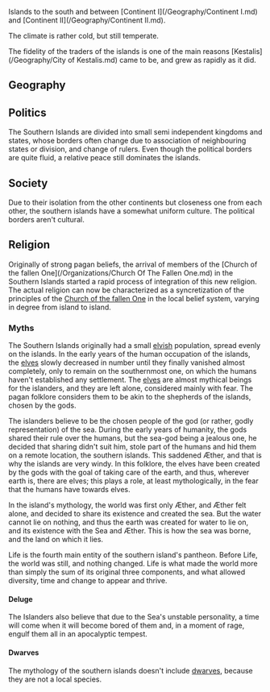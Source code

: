 Islands to the south and between [Continent I](/Geography/Continent I.md) and [Continent II](/Geography/Continent II.md).

The climate is rather cold, but still temperate.

The fidelity of the traders of the islands is one of the main reasons [Kestalis](/Geography/City of Kestalis.md) came to be, and grew as rapidly as it did.

## Geography

## Politics

The Southern Islands are divided into small semi independent kingdoms and states, whose borders often change due to association of neighbouring states or division, and change of rulers.
Even though the political borders are quite fluid, a relative peace still dominates the islands.


## Society

Due to their isolation from the other continents but closeness one from each other, the southern islands have a somewhat uniform culture.
The political borders aren't cultural.



## Religion

Originally of strong pagan beliefs, the arrival of members of the [Church of the fallen One](/Organizations/Church Of The Fallen One.md) in the Southern Islands started a rapid process of integration of this new religion.
The actual religion can now be characterized as a syncretization of the principles of the [Church of the fallen One]() in the local belief system, varying in degree from island to island.


### Myths

The Southern Islands originally had a small [elvish](/Species/Elves.md) population, spread evenly on the islands.
In the early years of the human occupation of the islands, the [elves](/Species/Elves.md) slowly decreased in number until they finally vanished almost completely, only to remain on the southernmost one, on which the humans haven't established any settlement.
The [elves](/Species/Elves.md) are almost mythical beings for the islanders, and they are left alone, considered mainly with fear.
The pagan folklore considers them to be akin to the shepherds of the islands, chosen by the gods.

The islanders believe to be the chosen people of the god (or rather, godly representation) of the sea.
During the early years of humanity, the gods shared their rule over the humans, but the sea-god being a jealous one, he decided that sharing didn't suit him, stole part of the humans and hid them on a remote location, the southern islands.
This saddened Æther, and that is why the islands are very windy.
In this folklore, the elves have been created by the gods with the goal of taking care of the earth, and thus, wherever earth is, there are elves; this plays a role, at least mythologically, in the fear that the humans have towards elves.

In the island's mythology, the world was first only Æther, and  Æther felt alone, and decided to share its existence and created the sea.
But the water cannot lie on nothing, and thus the earth was created for water to lie on, and its existence with the Sea and Æther. 
This is how the sea was borne, and the land on which it lies.

Life is the fourth main entity of the southern island's pantheon.
Before Life, the world was still, and nothing changed.
Life is what made the world more than simply the sum of its original three components, and what allowed diversity, time and change to appear and thrive.

#### Deluge

The Islanders also believe that due to the Sea's unstable personality, a time will come when it will become bored of them and, in a moment of rage, engulf them all in an apocalyptic tempest.

#### Dwarves

The mythology of the southern islands doesn't include [dwarves](/Species/Dwarves.md), because they are not a local species.








